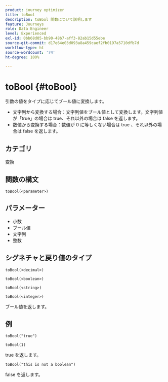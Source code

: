 ```yaml
---
product: journey optimizer
title: toBool
description: toBool 関数について説明します
feature: Journeys
role: Data Engineer
level: Experienced
exl-id: 0bb68d05-bb90-48b7-aff3-82ab15d55ebe
source-git-commit: d17e64e03d093a8a459caef2fb0197a5710dfb7d
workflow-type: ht
source-wordcount: '74'
ht-degree: 100%

---
```


# toBool {#toBool}

引数の値をタイプに応じてブール値に変換します。

* 文字列から変換する場合：文字列値をブール値として変換します。文字列値が「true」の場合は true、それ以外の場合は false を返します。
* 数値から変換する場合：数値が 0 に等しくない場合は true 、それ以外の場合は false を返します。

## カテゴリ

変換

## 関数の構文

`toBool(<parameter>)`

## パラメーター

* 小数
* ブール値
* 文字列
* 整数

## シグネチャと戻り値のタイプ

`toBool(<decimal>)`

`toBool(<boolean>)`

`toBool(<string>)`

`toBool(<integer>)`

ブール値を返します。

## 例

`toBool("true")`

`toBool(1)`

true を返します。

`toBool("this is not a boolean")`

false を返します。

